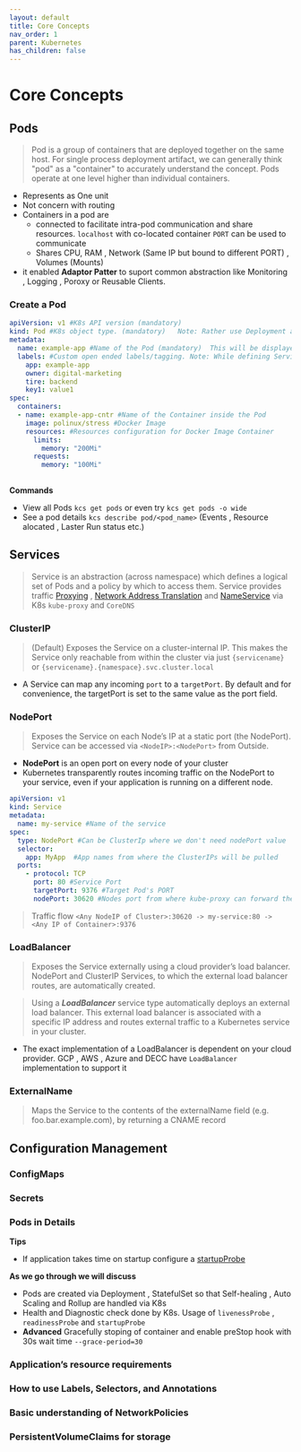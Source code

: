 ```yaml
---
layout: default
title: Core Concepts
nav_order: 1
parent: Kubernetes
has_children: false
---
```

# Core Concepts
## Pods

>Pod is a group of containers that are deployed together on the same host. For single process deployment artifact, we can generally think "pod" as a "container" to accurately understand the concept. Pods operate at one level higher than individual containers. 

- Represents as One unit
- Not concern with routing
- Containers in a pod are 
  - connected to facilitate intra-pod communication and share resources. `localhost` with co-located container `PORT` can be used to communicate
  - Shares CPU, RAM , Network (Same IP but bound to different PORT) , Volumes (Mounts)
- it enabled **Adaptor Patter** to suport common abstraction like Monitoring , Logging , Poroxy or Reusable Clients.

### Create a Pod

```yaml
apiVersion: v1 #K8s API version (mandatory)
kind: Pod #K8s object type. (mandatory)   Note: Rather use Deployment and StatefulSet for Production deployment
metadata:
  name: example-app #Name of the Pod (mandatory)  This will be displayed via `kcs get pods`
  labels: #Custom open ended labels/tagging. Note: While defining Service these will be used as selectors 
    app: example-app
    owner: digital-marketing
    tire: backend
    key1: value1
spec:
  containers:
  - name: example-app-cntr #Name of the Container inside the Pod
    image: polinux/stress #Docker Image
    resources: #Resources configuration for Docker Image Container
      limits:
        memory: "200Mi"
      requests:
        memory: "100Mi"
   
```
**Commands**
- View all Pods `kcs get pods` or even try `kcs get pods -o wide`
- See a pod details  `kcs describe pod/<pod_name>` (Events , Resource alocated , Laster Run status etc.)  

## Services
>Service is an abstraction (across namespace) which defines a logical set of Pods and a policy by which to access them.
>Service provides traffic [Proxying](https://kubernetes.io/docs/concepts/services-networking/service/#ips-and-vips) , [Network Address Translation](https://kubernetes.io/docs/tutorials/services/source-ip/#source-ip-for-services-with-type-nodeport) and [NameService](https://kubernetes.io/docs/concepts/services-networking/dns-pod-service/#a-records) via K8s `kube-proxy` and `CoreDNS`

### ClusterIP 
>(Default) Exposes the Service on a cluster-internal IP. This makes the Service only reachable from within the cluster via just `{servicename}` or `{servicename}.{namespace}.svc.cluster.local`
- A Service can map any incoming `port` to a `targetPort`. By default and for convenience, the targetPort is set to the same value as the port field.

### NodePort
>Exposes the Service on each Node’s IP at a static port (the NodePort). Service can be accessed via `<NodeIP>:<NodePort>` from Outside.
- **NodePort** is an open port on every node of your cluster
- Kubernetes transparently routes incoming traffic on the NodePort to your service, even if your application is running on a different node.

```yaml
apiVersion: v1
kind: Service
metadata:
  name: my-service #Name of the service
spec:
  type: NodePort #Can be ClusterIp where we don't need nodePort value  
  selector:
    app: MyApp  #App names from where the ClusterIPs will be pulled 
  ports:
    - protocol: TCP
      port: 80 #Service Port
      targetPort: 9376 #Target Pod's PORT
      nodePort: 30620 #Nodes port from where kube-proxy can forward the traffic
```
>Traffic flow `<Any NodeIP of Cluster>:30620 -> my-service:80 -> <Any IP of Container>:9376`

### LoadBalancer
>Exposes the Service externally using a cloud provider’s load balancer. NodePort and ClusterIP Services, to which the external load balancer routes, are automatically created.

>Using a ***LoadBalancer*** service type automatically deploys an external load balancer. This external load balancer is associated with a specific IP address and routes external traffic to a Kubernetes service in your cluster.

- The exact implementation of a LoadBalancer is dependent on your cloud provider. GCP , AWS , Azure and DECC have `LoadBalancer` implementation to support it 


### ExternalName
>Maps the Service to the contents of the externalName field (e.g. foo.bar.example.com), by returning a CNAME record

## Configuration Management
### ConfigMaps
### Secrets

### Pods in Details

**Tips**
- If application takes time on startup configure a [startupProbe](https://kubernetes.io/docs/tasks/configure-pod-container/configure-liveness-readiness-startup-probes/#define-startup-probes)

**As we go through we will discuss**
- Pods are created via Deployment , StatefulSet so that Self-healing , Auto Scaling and Rollup are handled via K8s
- Health and Diagnostic check done by K8s. Usage of `livenessProbe` , `readinessProbe` and `startupProbe` 
- **Advanced** Gracefully stoping of container and enable preStop hook with 30s wait time `--grace-period=30` 


### Application’s resource requirements
### How to use Labels, Selectors, and Annotations
### Basic understanding of NetworkPolicies
### PersistentVolumeClaims for storage